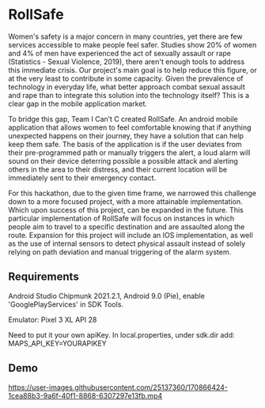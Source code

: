 # RollSafe

Women's safety is a major concern in many countries, yet there are few services accessible to make people feel safer. Studies show 20% of women and 4% of men have experienced the act of sexually assault or rape (Statistics - Sexual Violence, 2019), there aren't enough tools to address this immediate crisis. Our project's main goal is to help reduce this figure, or at the very least to contribute in some capacity. Given the prevalence of technology in everyday life, what better approach combat sexual assault and rape than to integrate this solution into the technology itself? This is a clear gap in the mobile application market.

To bridge this gap, Team I Can’t C created RollSafe. An android mobile application that allows women to feel comfortable knowing that if anything unexpected happens on their journey, they have a solution that can help keep them safe. The basis of the application is if the user deviates from their pre-programmed path or manually triggers the alert, a loud alarm will sound on their device deterring possible a possible attack and alerting others in the area to their distress, and their current location will be immediately sent to their emergency contact.

For this hackathon, due to the given time frame, we narrowed this challenge down to a more focused project, with a more attainable implementation. Which upon success of this project, can be expanded in the future. This particular implementation of RollSafe will focus on instances in which people aim to travel to a specific destination and are assaulted along the route. Expansion for this project will include an IOS implementation, as well as the use of internal sensors to detect physical assault instead of solely relying on path deviation and manual triggering of the alarm system.


## Requirements

Android Studio Chipmunk 2021.2.1, Android 9.0 (Pie), enable 'GooglePlayServices' in SDK Tools.

Emulator: Pixel 3 XL API 28

Need to put it your own apiKey. In local.properties, under sdk.dir add: MAPS_API_KEY=YOURAPIKEY



## Demo

https://user-images.githubusercontent.com/25137360/170866424-1cea88b3-9a6f-40f1-8868-6307297e13fb.mp4

